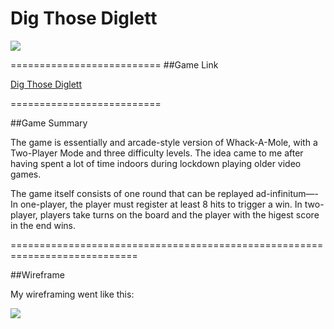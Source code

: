 # Dig Those Diglett

![](https://gonnawatchemall.files.wordpress.com/2019/02/vlcsnap-2019-02-14-13h12m02s936.png )

==========================
##Game Link

[Dig Those Diglett](https://stobrien89.github.io)

==========================

##Game Summary

The game is essentially and arcade-style version of Whack-A-Mole, with a Two-Player Mode and three difficulty levels.  The idea came to me after having spent a lot of time indoors during lockdown playing older video games.

The game itself consists of one round that can be replayed ad-infinitum—- In one-player, the player must register at least 8 hits to trigger a win.  In two-player, players take turns on the board and the player with the higest score in the end wins. 

============================================================================

##Wireframe

My wireframing went like this: 

![](https://pics.astrologymemes.com/how-to-draw-a-doge-1-2-1-draw-some-27210334.png)

